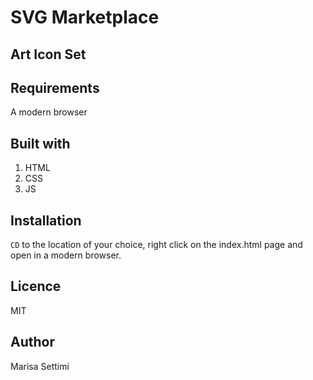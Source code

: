 # SVG Marketplace

## Art Icon Set

## Requirements 

A modern browser

## Built with

1. HTML
2. CSS
3. JS

## Installation

`CD` to the location of your choice, right click on the index.html page and open in a modern browser.

## Licence 

MIT

## Author

Marisa Settimi